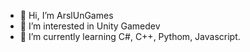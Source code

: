 - 👋 Hi, I’m ArslUnGames
- 👀 I’m interested in Unity Gamedev
- 🌱 I’m currently learning C#, C++, Pythom, Javascript.
